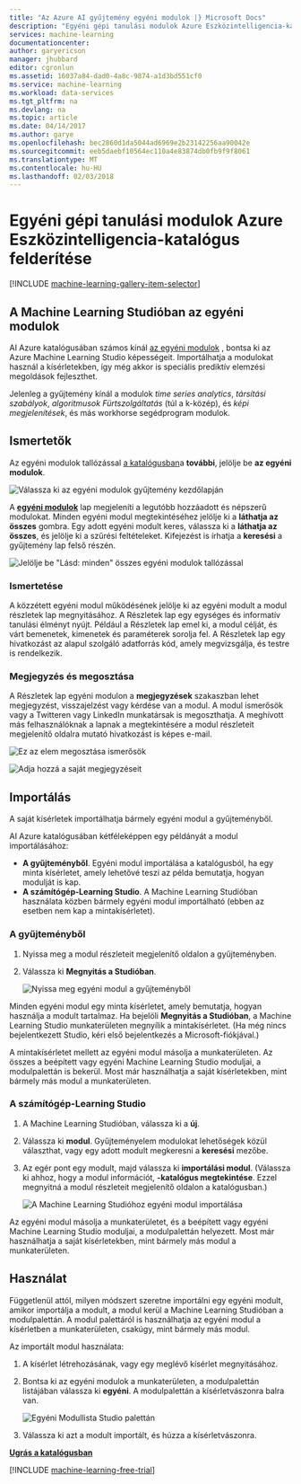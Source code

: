```yaml
---
title: "Az Azure AI gyűjtemény egyéni modulok |} Microsoft Docs"
description: "Egyéni gépi tanulási modulok Azure Eszközintelligencia-katalógus felderítése."
services: machine-learning
documentationcenter: 
author: garyericson
manager: jhubbard
editor: cgronlun
ms.assetid: 16037a84-dad0-4a8c-9874-a1d3bd551cf0
ms.service: machine-learning
ms.workload: data-services
ms.tgt_pltfrm: na
ms.devlang: na
ms.topic: article
ms.date: 04/14/2017
ms.author: garye
ms.openlocfilehash: bec2860d1da5044ad6969e2b23142256aa90042e
ms.sourcegitcommit: eeb5daebf10564ec110a4e83874db0fb9f9f8061
ms.translationtype: MT
ms.contentlocale: hu-HU
ms.lasthandoff: 02/03/2018
---
```

# <a name="discover-custom-machine-learning-modules-in-azure-ai-gallery"></a>Egyéni gépi tanulási modulok Azure Eszközintelligencia-katalógus felderítése
[!INCLUDE [machine-learning-gallery-item-selector](../../../includes/machine-learning-gallery-item-selector.md)]

## <a name="custom-modules-for-machine-learning-studio"></a>A Machine Learning Studióban az egyéni modulok
AI Azure katalógusában számos kínál [az egyéni modulok](https://gallery.cortanaintelligence.com/customModules) , bontsa ki az Azure Machine Learning Studio képességeit. Importálhatja a modulokat használ a kísérletekben, így még akkor is speciális prediktív elemzési megoldások fejleszthet.

Jelenleg a gyűjtemény kínál a modulok *time series analytics*, *társítási szabályok*, *algoritmusok Fürtszolgáltatás* (túl a k-közép), és  *képi megjelenítések*, és más workhorse segédprogram modulok.


## <a name="discover"></a>Ismertetők
Az egyéni modulok tallózással [a katalógusban](http://gallery.cortanaintelligence.com)a **további**, jelölje be **az egyéni modulok**.

![Válassza ki az egyéni modulok gyűjtemény kezdőlapján](./media/gallery-custom-modules/select-custom-modules-in-gallery.png)

A  **[egyéni modulok](https://gallery.cortanaintelligence.com/customModules)**  lap megjeleníti a legutóbb hozzáadott és népszerű modulokat. Minden egyéni modul megtekintéséhez jelölje ki a **láthatja az összes** gombra. Egy adott egyéni modult keres, válassza ki a **láthatja az összes**, és jelölje ki a szűrési feltételeket. Kifejezést is írhatja a **keresési** a gyűjtemény lap felső részén.

![Jelölje be "Lásd: minden" összes egyéni modulok tallózással](./media/gallery-custom-modules/click-see-all-for-all-custom-modules.png)

### <a name="understand"></a>Ismertetése

A közzétett egyéni modul működésének jelölje ki az egyéni modult a modul részletek lap megnyitásához. A Részletek lap egy egységes és informatív tanulási élményt nyújt. Például a Részletek lap emel ki, a modul célját, és várt bemenetek, kimenetek és paraméterek sorolja fel. A Részletek lap egy hivatkozást az alapul szolgáló adatforrás kód, amely megvizsgálja, és testre is rendelkezik.

### <a name="comment-and-share"></a>Megjegyzés és megosztása
A Részletek lap egyéni modulon a **megjegyzések** szakaszban lehet megjegyzést, visszajelzést vagy kérdése van a modul. A modul ismerősök vagy a Twitteren vagy LinkedIn munkatársak is megoszthatja. A meghívott más felhasználóknak a lapnak a megtekintésére a modul részleteit megjelenítő oldalra mutató hivatkozást is képes e-mail.

![Ez az elem megosztása ismerősök](./media/gallery-how-to-use-contribute-publish/share-links.png)

![Adja hozzá a saját megjegyzéseit](./media/gallery-how-to-use-contribute-publish/comments.png)

## <a name="import"></a>Importálás
A saját kísérletek importálhatja bármely egyéni modul a gyűjteményből.

AI Azure katalógusában kétféleképpen egy példányát a modul importálásához:

* **A gyűjteményből**. Egyéni modul importálása a katalógusból, ha egy minta kísérletet, amely lehetővé teszi az példa bemutatja, hogyan modulját is kap.
* **A számítógép-Learning Studio**. A Machine Learning Studióban használata közben bármely egyéni modul importálható (ebben az esetben nem kap a mintakísérletet).

### <a name="from-the-gallery"></a>A gyűjteményből

1. Nyissa meg a modul részleteit megjelenítő oldalon a gyűjteményben. 
2. Válassza ki **Megnyitás a Studióban**.
   
    ![Nyissa meg egyéni modul a gyűjteményből](./media/gallery-custom-modules/open-custom-module-from-gallery.png)
   
Minden egyéni modul egy minta kísérletet, amely bemutatja, hogyan használja a modult tartalmaz. Ha bejelöli **Megnyitás a Studióban**, a Machine Learning Studio munkaterületen megnyílik a mintakísérletet. (Ha még nincs bejelentkezett Studio, kéri első bejelentkezés a Microsoft-fiókjával.)

A mintakísérletet mellett az egyéni modul másolja a munkaterületen. Az összes a beépített vagy egyéni Machine Learning Studio moduljai, a modulpalettán is bekerül. Most már használhatja a saját kísérletekben, mint bármely más modul a munkaterületen.

### <a name="from-within-machine-learning-studio"></a>A számítógép-Learning Studio

1. A Machine Learning Studióban, válassza ki a **új**.
2. Válassza ki **modul**. Gyűjteményelem modulokat lehetőségek közül választhat, vagy egy adott modult megkeresni a **keresési** mezőbe.
3. Az egér pont egy modult, majd válassza ki **importálási modul**. (Válassza ki ahhoz, hogy a modul információt, **-katalógus megtekintése**. Ezzel megnyitná a modul részleteit megjelenítő oldalon a katalógusban.)
   
    ![A Machine Learning Studióhoz egyéni modul importálása](./media/gallery-custom-modules/add-custom-module-in-studio.png)

Az egyéni modul másolja a munkaterületet, és a beépített vagy egyéni Machine Learning Studio moduljai, a modulpalettán helyezett. Most már használhatja a saját kísérletekben, mint bármely más modul a munkaterületen.

## <a name="use"></a>Használat

Függetlenül attól, milyen módszert szeretne importálni egy egyéni modult, amikor importálja a modult, a modul kerül a Machine Learning Studióban a modulpalettán. A modul palettáról is használhatja az egyéni modul a kísérletben a munkaterületen, csakúgy, mint bármely más modul.

Az importált modul használata:

1. A kísérlet létrehozásának, vagy egy meglévő kísérlet megnyitásához.
2. Bontsa ki az egyéni modulok a munkaterületen, a modulpalettán listájában válassza ki **egyéni**. A modulpalettán a kísérletvászonra balra van.
   
    ![Egyéni Modullista Studio palettán](./media/gallery-custom-modules/custom-module-in-studio-palette.png)
3. Válassza ki azt a modult importált, és húzza a kísérletvászonra.


**[Ugrás a katalógusban](http://gallery.cortanaintelligence.com)**

[!INCLUDE [machine-learning-free-trial](../../../includes/machine-learning-free-trial.md)]

